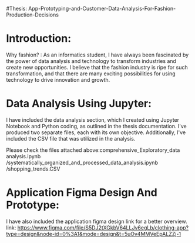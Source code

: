 #Thesis: App-Prototyping-and-Customer-Data-Analysis-For-Fashion-Production-Decisions

# Introduction:

Why fashion? : As an informatics student, I have always been fascinated by the power
of data analysis and technology to transform industries and create new opportunities. I
believe that the fashion industry is ripe for such transformation, and that there are
many exciting possibilities for using technology to drive innovation and growth.

# Data Analysis Using Jupyter:

I have included the data analysis section, which I created using Jupyter Notebook and 
Python coding, as outlined in the thesis documentation. I've produced two separate 
files, each with its own objective. Additionally, I've included the CSV file 
that was utilized in the analysis.

Please check the files attached above:comprehensive_Exploratory_data analysis.ipynb /systematically_organized_and_processed_data_analysis.ipynb /shopping_trends.CSV

# Application Figma Design And Prototype:
I have also included the application figma design link for a better overview.
link: https://www.figma.com/file/S5DJ2tXGkbV64LLJv6egLb/clothing-app?type=design&node-id=0%3A1&mode=design&t=5uOv4MMVeEpALZZj-1


